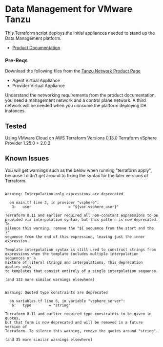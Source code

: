 # Data Management for VMware Tanzu

This Terraform script deploys the initial appliances needed to stand up the Data Management platform.

* [Product Documentation](https://docs.vmware.com/en/Data-Management-for-VMware-Tanzu/1.0/tanzu-data-management/GUID-index.html)

### Pre-Reqs

Download the following files from the [Tanzu Network Product Page](https://network.pivotal.io/products/data-management-tanzu/#/releases/856549)

* Agent Virtual Appliance
* Provider Virtual Appliance

Understand the networking requirements from the product documentation, you need a management network and a control plane network. A third network will be needed when you consume the platform deploying DB instances.

## Tested

Using VMware Cloud on AWS
Terraform Versions 0.13.0
Terraform vSphere Provider 1.25.0 + 2.0.2

## Known Issues

You will get warnings such as the below when running "terraform apply", because I didn't get around to fixing the syntax for the later versions of Terraform.

~~~

Warning: Interpolation-only expressions are deprecated

  on main.tf line 3, in provider "vsphere":
   3:   user                 = "${var.vsphere_user}"

Terraform 0.11 and earlier required all non-constant expressions to be
provided via interpolation syntax, but this pattern is now deprecated. To
silence this warning, remove the "${ sequence from the start and the }"
sequence from the end of this expression, leaving just the inner expression.

Template interpolation syntax is still used to construct strings from
expressions when the template includes multiple interpolation sequences or a
mixture of literal strings and interpolations. This deprecation applies only
to templates that consist entirely of a single interpolation sequence.

(and 133 more similar warnings elsewhere)


Warning: Quoted type constraints are deprecated

  on variables.tf line 6, in variable "vsphere_server":
   6:   type        = "string"

Terraform 0.11 and earlier required type constraints to be given in quotes,
but that form is now deprecated and will be removed in a future version of
Terraform. To silence this warning, remove the quotes around "string".

(and 35 more similar warnings elsewhere)

~~~

